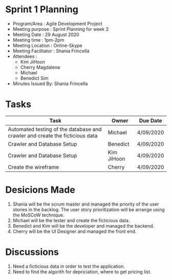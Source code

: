 # Sprint 1 Planning 

- Program/Area : Agile Development Project
- Meeting purpose : Sprint Planning for week 2
- Meeting Date : 29 August 2020
- Meeting time : 1pm-2pm
- Meeting Location : Online-Skype
- Meeting Facilitator : Shania Frincella
- Attendees : 
  - Kim JiHoon
  - Cherry Magdalena 
  - Michael
  - Benedict Sim
- Minutes Issued By: Shania Frincella

# Tasks

| Task                                          | Owner      | Due Date   |
|-----------------------------------------------|------------|------------|
| Automated testing of the database and crawler and create the ficticious data  | Michael    | 4/09/2020 |
| Crawler and Database Setup                    | Benedict   | 4/09/2020 |
| Crawler and Database Setup                    | Kim JiHoon | 4/09/2020 |
| Create the wireframe                          | Cherry     | 4/09/2020 |


# Desicions Made
1. Shania will be the scrum master and managed the priority of the user stories in the backlog. The user story prioritization will be arrange using the MoSCoW technique.
2. Michael will be the tester and create the ficticious data.
3. Benedict and Kim will be the developer and managed the backend.
4. Cherry will be the UI Designer and managed the front end.

# Discussions
1. Need a ficticious data in order to test the application.
2. Need to find the algorith for depriciation, where to get pricing list.
